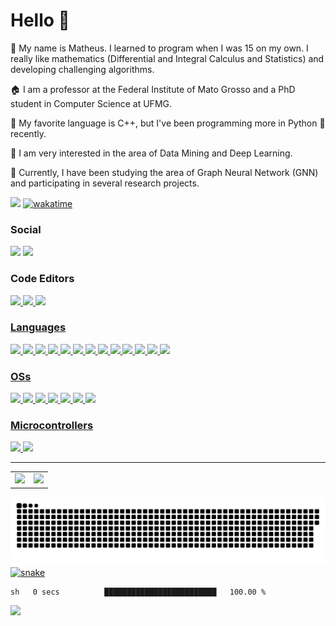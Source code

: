 # Hello :vulcan_salute:

:ghost: My name is Matheus. I learned to program when I was 15 on my own. I really like mathematics (Differential and Integral Calculus and Statistics) and developing challenging algorithms. 

:house: I am a professor at the Federal Institute of Mato Grosso and a PhD student in Computer Science at UFMG.

:pinched_fingers: My favorite language is C++, but I've been programming more in Python :metal: recently. 

:100: I am very interested in the area of Data Mining and Deep Learning. 

:rocket: Currently, I have been studying the area of Graph Neural Network (GNN) and participating in several research projects.

![](https://komarev.com/ghpvc/?username=mct96)
[![wakatime](https://wakatime.com/badge/user/018e51a6-c387-4a07-8bbc-e986d256e868.svg)](https://wakatime.com/@018e51a6-c387-4a07-8bbc-e986d256e868)

### Social
<a href="https://scholar.google.com/citations?user=gGp9ndgAAAAJ&hl=en"><img src="https://img.shields.io/badge/Google_Scholar-4285F4?style=for-the-badge&logo=google-scholar&logoColor=white"></a>
<a href="https://www.linkedin.com/in/mct1996/"><img src="https://img.shields.io/badge/LinkedIn-0077B5?style=for-the-badge&logo=linkedin&logoColor=white"></a>

### Code Editors
<a href="https://github.com/mct96/emacs"><img src="https://img.shields.io/badge/Emacs-%237F5AB6.svg?&style=for-the-badge&logo=gnu-emacs&logoColor=white">
![](https://img.shields.io/badge/PyCharm-000000.svg?&style=for-the-badge&logo=PyCharm&logoColor=white)
![](https://img.shields.io/badge/IntelliJ_IDEA-000000.svg?style=for-the-badge&logo=intellij-idea&logoColor=white)

### Languages
![](https://img.shields.io/badge/C%2B%2B-00599C?style=for-the-badge&logo=c%2B%2B&logoColor=white)
![](https://img.shields.io/badge/Python-FFD43B?style=for-the-badge&logo=python&logoColor=blue)
![](https://img.shields.io/badge/C%23-239120?style=for-the-badge&logo=csharp&logoColor=white)
![](https://img.shields.io/badge/Delphi-B22222?style=for-the-badge&logo=delphi&logoColor=white)
![](https://img.shields.io/badge/HTML5-E34F26?style=for-the-badge&logo=html5&logoColor=white)
![](https://img.shields.io/badge/JavaScript-323330?style=for-the-badge&logo=javascript&logoColor=F7DF1E)
![](https://img.shields.io/badge/LaTeX-47A141?style=for-the-badge&logo=LaTeX&logoColor=white)
![](https://img.shields.io/badge/Numpy-777BB4?style=for-the-badge&logo=numpy&logoColor=white)
![](https://img.shields.io/badge/Pandas-2C2D72?style=for-the-badge&logo=pandas&logoColor=white)
![](https://img.shields.io/badge/PHP-777BB4?style=for-the-badge&logo=php&logoColor=white)
![](https://img.shields.io/badge/scikit_learn-F7931E?style=for-the-badge&logo=scikit-learn&logoColor=white)
![](https://img.shields.io/badge/SciPy-654FF0?style=for-the-badge&logo=SciPy&logoColor=white)
![](https://img.shields.io/badge/TypeScript-007ACC?style=for-the-badge&logo=typescript&logoColor=white)


### OSs
![](https://img.shields.io/badge/Ubuntu-E95420?style=for-the-badge&logo=ubuntu&logoColor=white)
![](https://img.shields.io/badge/Debian-A81D33?style=for-the-badge&logo=debian&logoColor=white)
![](https://img.shields.io/badge/Deepin-007CFF?style=for-the-badge&logo=deepin&logoColor=white)
![](https://img.shields.io/badge/Elementary%20OS-64BAFF?style=for-the-badge&logo=elementary&logoColor=white)
![](https://img.shields.io/badge/Kali_Linux-557C94?style=for-the-badge&logo=kali-linux&logoColor=white)
![](https://img.shields.io/badge/manjaro-35BF5C?style=for-the-badge&logo=manjaro&logoColor=white)
![](https://img.shields.io/badge/Pop!_OS-48B9C7?style=for-the-badge&logo=Pop!_OS&logoColor=white)

### Microcontrollers
![](https://img.shields.io/badge/Arduino-00979D?style=for-the-badge&logo=Arduino&logoColor=white)
![](https://img.shields.io/badge/Raspberry%20Pi-A22846?style=for-the-badge&logo=Raspberry%20Pi&logoColor=white)

---
<table>
  <tr>
    <td>
      <img src="https://github-readme-stats.vercel.app/api?username=mct96&show_icons=true&theme=dark">
    </td>
    <td>
      <img src="https://github-readme-stats.vercel.app/api/top-langs/?username=mct96&layout=compact">
    </td>
  </tr>
</table>

![map](https://raw.githubusercontent.com/mct96/mct96/output/github-contribution-grid-snake-dark.svg)
![snake](https://github.com/mct96/mct96/blob/output/github-contribution-grid-snake.gif)

<!--START_SECTION:waka-->

```txt
sh   0 secs          █████████████████████████   100.00 %
```

<!--END_SECTION:waka-->

<a href="https://wakatime.com"><img src="https://wakatime.com/share/@mct96/83901567-f112-403e-941f-7f03bf7a6a60.png" height=400/></a>
